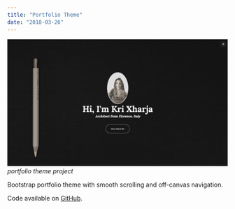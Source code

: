```yaml
---
title: "Portfolio Theme"
date: "2018-03-26"
---
```


![portfolio theme project](./1.png)
_portfolio theme project_

Bootstrap portfolio theme with smooth scrolling and off-canvas navigation.

Code available on [GitHub](https://github.com/eneax/portfolio-theme).

